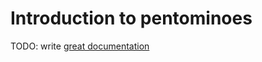 # Introduction to pentominoes

TODO: write [great documentation](http://jacobian.org/writing/what-to-write/)
